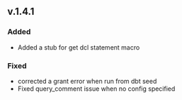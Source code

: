 ## v.1.4.1
### Added
* Added a stub for get dcl statement macro
### Fixed
* corrected a grant error when run from dbt seed
* Fixed query_comment issue when no config specified
